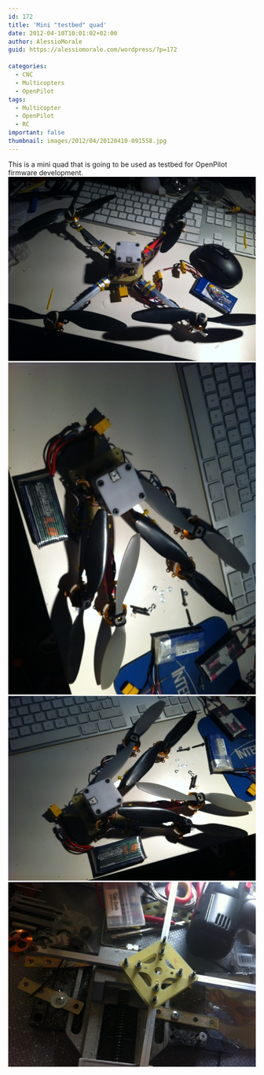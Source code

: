 ```yaml
---
id: 172
title: 'Mini "testbed" quad'
date: 2012-04-10T10:01:02+02:00
author: AlessioMorale
guid: https://alessiomorale.com/wordpress/?p=172

categories:
  - CNC
  - Multicopters
  - OpenPilot
tags:
  - Multicopter
  - OpenPilot
  - RC
important: false
thumbnail: images/2012/04/20120410-091558.jpg
---
```


This is a mini quad that is going to be used as testbed for OpenPilot firmware development.
![](images/2012/04/20120410-091558.jpg)
![](images/2012/04/20120410-091607.jpg)
![](images/2012/04/20120410-091607-e1334046908511.jpg)
![](images/2012/04/20120410-091623.jpg)
